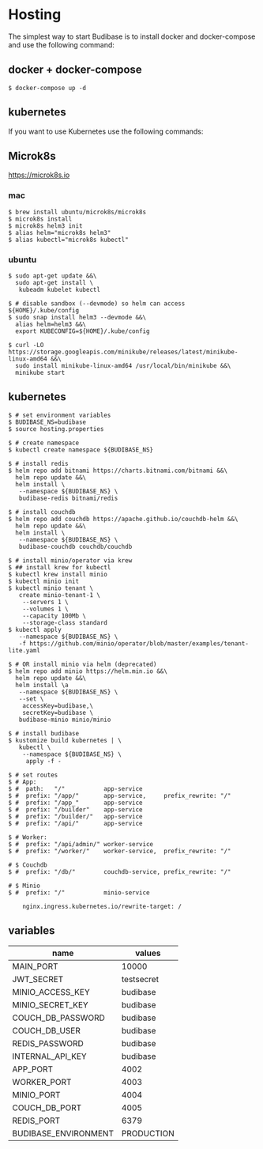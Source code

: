 # Hosting
The simplest way to start Budibase is to install docker and docker-compose and use the following command:

## docker + docker-compose
```
$ docker-compose up -d
```

## kubernetes
If you want to use Kubernetes use the following commands:

## Microk8s
https://microk8s.io

### mac
```
$ brew install ubuntu/microk8s/microk8s
$ microk8s install
$ microk8s helm3 init 
$ alias helm="microk8s helm3"
$ alias kubectl="microk8s kubectl"
```

### ubuntu
```
$ sudo apt-get update &&\
  sudo apt-get install \
   kubeadm kubelet kubectl 

$ # disable sandbox (--devmode) so helm can access ${HOME}/.kube/config
$ sudo snap install helm3 --devmode &&\
  alias helm=helm3 &&\
  export KUBECONFIG=${HOME}/.kube/config

$ curl -LO https://storage.googleapis.com/minikube/releases/latest/minikube-linux-amd64 &&\
  sudo install minikube-linux-amd64 /usr/local/bin/minikube &&\
  minikube start
```

## kubernetes

```
$ # set environment variables
$ BUDIBASE_NS=budibase
$ source hosting.properties

$ # create namespace
$ kubectl create namespace ${BUDIBASE_NS}

$ # install redis
$ helm repo add bitnami https://charts.bitnami.com/bitnami &&\
  helm repo update &&\
  helm install \
   --namespace ${BUDIBASE_NS} \
   budibase-redis bitnami/redis

$ # install couchdb
$ helm repo add couchdb https://apache.github.io/couchdb-helm &&\
  helm repo update &&\
  helm install \
   --namespace ${BUDIBASE_NS} \
   budibase-couchdb couchdb/couchdb

$ # install minio/operator via krew
$ ## install krew for kubectl
$ kubectl krew install minio
$ kubectl minio init
$ kubectl minio tenant \
   create minio-tenant-1 \
    --servers 1 \
    --volumes 1 \
    --capacity 100Mb \
    --storage-class standard 
$ kubectl apply 
   --namespace ${BUDIBASE_NS} \
   -f https://github.com/minio/operator/blob/master/examples/tenant-lite.yaml

$ # OR install minio via helm (deprecated)
$ helm repo add minio https://helm.min.io &&\
  helm repo update &&\
  helm install \a
   --namespace ${BUDIBASE_NS} \
   --set \
    accessKey=budibase,\
    secretKey=budibase \
   budibase-minio minio/minio

$ # install budibase  
$ kustomize build kubernetes | \
   kubectl \
    --namespace ${BUDIBASE_NS} \
     apply -f -

$ # set routes 
$ # App:
$ #  path:   "/"           app-service
$ #  prefix: "/app/"       app-service,     prefix_rewrite: "/"
$ #  prefix: "/app_"       app-service
$ #  prefix: "/builder"    app-service
$ #  prefix: "/builder/"   app-service
$ #  prefix: "/api/"       app-service

$ # Worker:
$ #  prefix: "/api/admin/" worker-service
$ #  prefix: "/worker/"    worker-service,  prefix_rewrite: "/"

# $ Couchdb
$ #  prefix: "/db/"        couchdb-service, prefix_rewrite: "/"

# $ Minio
$ #  prefix: "/"           minio-service

    nginx.ingress.kubernetes.io/rewrite-target: /
```

## variables

| name                 | values     |
| -------------------- | ---------- |
| MAIN_PORT            | 10000      |
| JWT_SECRET           | testsecret |
| MINIO_ACCESS_KEY     | budibase   |
| MINIO_SECRET_KEY     | budibase   |
| COUCH_DB_PASSWORD    | budibase   |
| COUCH_DB_USER        | budibase   |
| REDIS_PASSWORD       | budibase   |
| INTERNAL_API_KEY     | budibase   |
| APP_PORT             | 4002       |
| WORKER_PORT          | 4003       |
| MINIO_PORT           | 4004       |
| COUCH_DB_PORT        | 4005       |
| REDIS_PORT           | 6379       |
| BUDIBASE_ENVIRONMENT | PRODUCTION |


